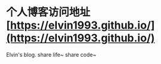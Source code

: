 # 个人博客访问地址 [https://elvin1993.github.io/](https://elvin1993.github.io/)
Elvin's blog. share life~ share code~
